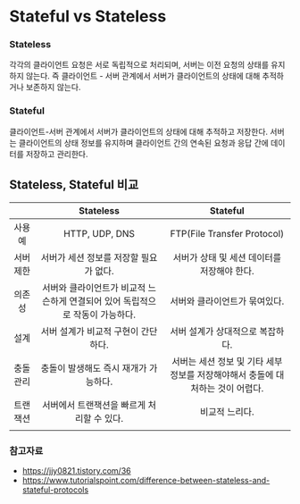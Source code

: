 # Stateful vs Stateless

### Stateless

각각의 클라이언트 요청은 서로 독립적으로 처리되며, 서버는 이전 요청의 상태를 유지하지 않는다.
즉 클라이언트 - 서버 관계에서 서버가 클라이언트의 상태에 대해 추적하거나 보존하지 않는다. 


### Stateful

클라이언트-서버 관계에서 서버가 클라이언트의 상태에 대해 추적하고 저장한다.
서버는 클라이언트의 상태 정보를 유지하며 클라이언트 간의 연속된 요청과 응답 간에 데이터를 저장하고 관리한다.

## Stateless, Stateful 비교


|  | Stateless | Stateful |
| :--: | :--: | :--: |
| 사용 예 | HTTP, UDP, DNS | FTP(File Transfer Protocol) |
| 서버 제한 | 서버가 세션 정보를 저장할 필요가 없다. | 서버가 상태 및 세션 데이터를 저장해야 한다. |
| 의존성 | 서버와 클라이언트가 비교적 느슨하게 연결되어 있어 독립적으로 작동이 가능하다. | 서버와 클라이언트가 묶여있다. |
| 설계 | 서버 설계가 비교적 구현이 간단하다. | 서버 설계가 상대적으로 복잡하다. |
| 충돌 관리 | 충돌이 발생해도 즉시 재개가 가능하다. | 서버는 세션 정보 및 기타 세부 정보를 저장해야해서 충돌에 대처하는 것이 어렵다. |
| 트랜잭션 | 서버에서 트랜잭션을 빠르게 처리할 수 있다. | 비교적 느리다. |
|  |  |  |

### 참고자료
- https://jjy0821.tistory.com/36
- https://www.tutorialspoint.com/difference-between-stateless-and-stateful-protocols
